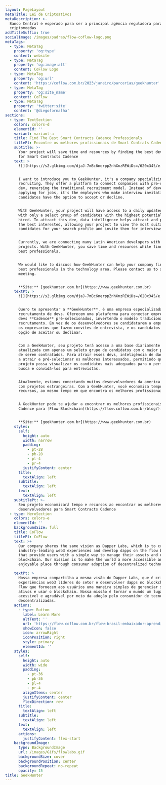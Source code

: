 ```yaml
---
layout: PageLayout
metaTitle: Lei de Criptoativos
metaDescription: >-
  Banco Central é esperado para ser a principal agência reguladora para
  criptomoedas
addTitleSuffix: true
socialImage: /images/padrao/flow-coflow-logo.png
metaTags:
  - type: MetaTag
    property: 'og:type'
    content: website
  - type: MetaTag
    property: 'og:image:alt'
    content: CoFlow Logo
  - type: MetaTag
    property: 'og:url'
    content: 'https://coflow.com.br/2023/janeiro/parcerias/geekhunter'
  - type: MetaTag
    property: 'og:site_name'
    content: CoFlow
  - type: MetaTag
    property: 'twitter:site'
    content: '@diegofornalha'
sections:
  - type: TextSection
    colors: colors-d
    elementId: ''
    variant: variant-a
    title: Find The Best Smart Contracts Cadence Professionals
    titlePt: Encontre os melhores profissionais de Smart Contrats Cadence
    subtitle: >-
      Your project will save time and resources by finding the best developers
      for Smart Contracts Cadence
    text: >
      ![](https://s2.glbimg.com/djaJ-7mBc6nerppZnhXnzREWiDs=/620x345/e.glbimg.com/og/ed/f/original/2022/03/11/celso_ferrari_e_tomas_ferrari_fundadores_da_geekhunter.\_credito_jose_somensi.jpg)


      I want to introduce you to GeekHunter, it's a company specializing in dev
      recruiting. They offer a platform to connect companies with pre-selected
      dev, reversing the traditional recruitment model. Instead of developers
      applying for jobs, it's the employers who make interview invitations, and
      candidates have the option to accept or decline.


      With GeekHunter, your project will have access to a daily updated database
      with only a select group of candidates with the highest potential of being
      hired. To attract this dev, data intelligence helps attract and pre-select
      the best interested, allowing your project to view the most suitable
      candidates for your search profile and invite them for interviews.


      Currently, we are connecting many Latin American developers with foreign
      projects. With GeekHunter, you save time and resources while finding the
      best professionals.


      We would like to discuss how GeekHunter can help your company find the
      best professionals in the technology area. Please contact us to schedule a
      meeting.


      **Site:** [geekhunter.com.br](https://www.geekhunter.com.br)
    textPt: >
      ![](https://s2.glbimg.com/djaJ-7mBc6nerppZnhXnzREWiDs=/620x345/e.glbimg.com/og/ed/f/original/2022/03/11/celso_ferrari_e_tomas_ferrari_fundadores_da_geekhunter.\_credito_jose_somensi.jpg)


      Quero te apresentar a **GeekHunter**, é uma empresa especializada em
      recrutamento de devs. Oferecem uma plataforma para conectar empresas com
      devs **Cadence** pré-selecionados, invertendo o modelo tradicional de
      recrutamento. Em vez de os desenvolvedores se candidatarem a empregos, são
      os empresarios que fazem convites de entrevista, e os candidatos têm a
      opção de aceitar ou declinar.


      Com a GeekHunter, seu projeto terá acesso a uma base diariamente
      atualizada com apenas um seleto grupo de candidatos com o maior potencial
      de serem contratados. Para atrair esses devs, inteligência de dados ajudam
      a atrair e pré-selecionar os melhores interessados, permitindo que seu
      projeto possa visualizar os candidatos mais adequados para o perfil de sua
      busca e convidá-los para entrevistas.


      Atualmente, estamos conectando muitos desenvolvedores da america latina
      com projetos estrangeiras. Com a GeekHunter, você economiza tempo e
      recursos, ao mesmo tempo em que encontra os melhores profissionais.


      A GeekHunter pode te ajudar a encontrar os melhores profissionais de
      Cadence para [Flow Blockchain](https://flow.coflow.com.br/blog/). 


      **Site:** [geekhunter.com.br](https://www.geekhunter.com.br)
    styles:
      self:
        height: auto
        width: narrow
        padding:
          - pt-28
          - pb-28
          - pl-4
          - pr-4
        justifyContent: center
      title:
        textAlign: left
      subtitle:
        textAlign: left
      text:
        textAlign: left
    subtitlePt: >-
      Seu projeto economizará tempo e recursos ao encontrar os melhores
      desenvolvedores para Smart Contracts Cadence
  - type: HeroSection
    colors: colors-e
    elementId: ''
    backgroundSize: full
    title: CoFlow
    titlePt: CoFlow
    text: >+
      Our company shares the same vision as Dapper Labs, which is to create
      industry-leading web3 experiences and develop dapps on the flow blockchain
      that provide users with a simple way to manage their assets and use the
      blockchain. Our mission is to make the world a more accessible and
      enjoyable place through consumer adoption of decentralized technologies.

    textPt: >
      Nossa empresa compartilha a mesma visão do Dapper Labs, que é criar
      experiências web3 líderes do setor e desenvolver dapps no blockchain de
      Flow que fornecem aos usuários uma maneira simples de gerenciar seus
      ativos e usar o blockchain. Nossa missão é tornar o mundo um lugar mais
      acessível e agradável por meio da adoção pelo consumidor de tecnologias
      descentralizadas.
    actions:
      - type: Button
        label: Learn More
        altText: ''
        url: 'https://flow.coflow.com.br/flow-brasil-embaixador-aprendiz/'
        showIcon: false
        icon: arrowRight
        iconPosition: right
        style: primary
        elementId: ''
    styles:
      self:
        height: auto
        width: wide
        padding:
          - pt-36
          - pb-36
          - pl-4
          - pr-4
        alignItems: center
        justifyContent: center
        flexDirection: row
      title:
        textAlign: left
      subtitle:
        textAlign: left
      text:
        textAlign: left
      actions:
        justifyContent: flex-start
    backgroundImage:
      type: BackgroundImage
      url: /images/Gifs/flowlabs.gif
      backgroundSize: cover
      backgroundPosition: center
      backgroundRepeat: no-repeat
      opacity: 15
title: GeekHunter
---
```

